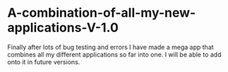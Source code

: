 # A-combination-of-all-my-new-applications-V-1.0
Finally after lots of bug testing and errors I have made a mega app that combines all my different applications so far into one. I will be able to add onto it in future versions.

